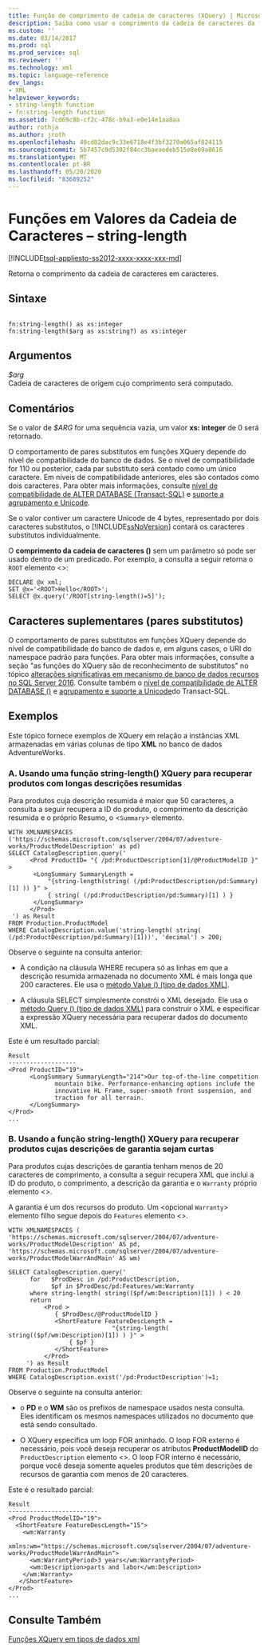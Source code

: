```yaml
---
title: Função de comprimento de cadeia de caracteres (XQuery) | Microsoft Docs
description: Saiba como usar o comprimento da cadeia de caracteres da função XQuery ().
ms.custom: ''
ms.date: 03/14/2017
ms.prod: sql
ms.prod_service: sql
ms.reviewer: ''
ms.technology: xml
ms.topic: language-reference
dev_langs:
- XML
helpviewer_keywords:
- string-length function
- fn:string-length function
ms.assetid: 7cd69c8b-cf2c-478c-b9a3-e0e14e1aa8aa
author: rothja
ms.author: jroth
ms.openlocfilehash: 40cd82dac9c33e6718e4f3bf3270a065af824115
ms.sourcegitcommit: 5b7457c9d5302f84cc3baeaedeb515e8e69a8616
ms.translationtype: MT
ms.contentlocale: pt-BR
ms.lasthandoff: 05/20/2020
ms.locfileid: "83689252"
---
```

# <a name="functions-on-string-values---string-length"></a>Funções em Valores da Cadeia de Caracteres – string-length
[!INCLUDE[tsql-appliesto-ss2012-xxxx-xxxx-xxx-md](../includes/tsql-appliesto-ss2012-xxxx-xxxx-xxx-md.md)]

  Retorna o comprimento da cadeia de caracteres em caracteres.  
  
## <a name="syntax"></a>Sintaxe  
  
```  
  
fn:string-length() as xs:integer  
fn:string-length($arg as xs:string?) as xs:integer  
```  
  
## <a name="arguments"></a>Argumentos  
 *$arg*  
 Cadeia de caracteres de origem cujo comprimento será computado.  
  
## <a name="remarks"></a>Comentários  
 Se o valor de *$ARG* for uma sequência vazia, um valor **xs: integer** de 0 será retornado.  
  
 O comportamento de pares substitutos em funções XQuery depende do nível de compatibilidade do banco de dados. Se o nível de compatibilidade for 110 ou posterior, cada par substituto será contado como um único caractere. Em níveis de compatibilidade anteriores, eles são contados como dois caracteres. Para obter mais informações, consulte [nível de compatibilidade de ALTER DATABASE &#40;Transact-SQL&#41;](../t-sql/statements/alter-database-transact-sql-compatibility-level.md) e [suporte a agrupamento e Unicode](../relational-databases/collations/collation-and-unicode-support.md).  
  
 Se o valor contiver um caractere Unicode de 4 bytes, representado por dois caracteres substitutos, o [!INCLUDE[ssNoVersion](../includes/ssnoversion-md.md)] contará os caracteres substitutos individualmente.  
  
 O **comprimento da cadeia de caracteres ()** sem um parâmetro só pode ser usado dentro de um predicado. Por exemplo, a consulta a seguir retorna o `ROOT` elemento <>:  
  
```  
DECLARE @x xml;  
SET @x='<ROOT>Hello</ROOT>';  
SELECT @x.query('/ROOT[string-length()=5]');  
```  
  
## <a name="supplementary-characters-surrogate-pairs"></a>Caracteres suplementares (pares substitutos)  
 O comportamento de pares substitutos em funções XQuery depende do nível de compatibilidade do banco de dados e, em alguns casos, o URI do namespace padrão para funções. Para obter mais informações, consulte a seção "as funções do XQuery são de reconhecimento de substitutos" no tópico [alterações significativas em mecanismo de banco de dados recursos no SQL Server 2016](../database-engine/breaking-changes-to-database-engine-features-in-sql-server-2016.md). Consulte também o [nível de compatibilidade de ALTER DATABASE &#40;&#41;](../t-sql/statements/alter-database-transact-sql-compatibility-level.md) e [agrupamento e suporte a Unicode](../relational-databases/collations/collation-and-unicode-support.md)do Transact-SQL.  
  
## <a name="examples"></a>Exemplos  
 Este tópico fornece exemplos de XQuery em relação a instâncias XML armazenadas em várias colunas de tipo **XML** no banco de dados AdventureWorks.  
  
### <a name="a-using-the-string-length-xquery-function-to-retrieve-products-with-long-summary-descriptions"></a>A. Usando uma função string-length() XQuery para recuperar produtos com longas descrições resumidas  
 Para produtos cuja descrição resumida é maior que 50 caracteres, a consulta a seguir recupera a ID do produto, o comprimento da descrição resumida e o próprio Resumo, o <`Summary`> elemento.  
  
```  
WITH XMLNAMESPACES ('https://schemas.microsoft.com/sqlserver/2004/07/adventure-works/ProductModelDescription' as pd)  
SELECT CatalogDescription.query('  
      <Prod ProductID= "{ /pd:ProductDescription[1]/@ProductModelID }" >  
       <LongSummary SummaryLength =   
           "{string-length(string( (/pd:ProductDescription/pd:Summary)[1] )) }" >  
           { string( (/pd:ProductDescription/pd:Summary)[1] ) }  
       </LongSummary>  
      </Prod>  
 ') as Result  
FROM Production.ProductModel  
WHERE CatalogDescription.value('string-length( string( (/pd:ProductDescription/pd:Summary)[1]))', 'decimal') > 200;  
```  
  
 Observe o seguinte na consulta anterior:  
  
-   A condição na cláusula WHERE recupera só as linhas em que a descrição resumida armazenada no documento XML é mais longa que 200 caracteres. Ele usa o [método Value () (tipo de dados XML)](../t-sql/xml/value-method-xml-data-type.md).  
  
-   A cláusula SELECT simplesmente constrói o XML desejado. Ele usa o [método Query () (tipo de dados XML)](../t-sql/xml/query-method-xml-data-type.md) para construir o XML e especificar a expressão XQuery necessária para recuperar dados do documento XML.  
  
 Este é um resultado parcial:  
  
```  
Result  
-------------------  
<Prod ProductID="19">  
      <LongSummary SummaryLength="214">Our top-of-the-line competition   
             mountain bike. Performance-enhancing options include the  
             innovative HL Frame, super-smooth front suspension, and   
             traction for all terrain.  
      </LongSummary>  
</Prod>  
...  
```  
  
### <a name="b-using-the-string-length-xquery-function-to-retrieve-products-whose-warranty-descriptions-are-short"></a>B. Usando a função string-length() XQuery para recuperar produtos cujas descrições de garantia sejam curtas  
 Para produtos cujas descrições de garantia tenham menos de 20 caracteres de comprimento, a consulta a seguir recupera XML que inclui a ID do produto, o comprimento, a descrição da garantia e o `Warranty` próprio elemento <>.  
  
 A garantia é um dos recursos do produto. Um <opcional `Warranty`> elemento filho segue depois do `Features` elemento <>.  
  
```  
WITH XMLNAMESPACES (  
'https://schemas.microsoft.com/sqlserver/2004/07/adventure-works/ProductModelDescription' AS pd,  
'https://schemas.microsoft.com/sqlserver/2004/07/adventure-works/ProductModelWarrAndMain' AS wm)  
  
SELECT CatalogDescription.query('  
      for   $ProdDesc in /pd:ProductDescription,  
            $pf in $ProdDesc/pd:Features/wm:Warranty  
      where string-length( string(($pf/wm:Description)[1]) ) < 20  
      return   
          <Prod >  
             { $ProdDesc/@ProductModelID }  
             <ShortFeature FeatureDescLength =   
                             "{string-length( string(($pf/wm:Description)[1]) ) }" >  
                 { $pf }  
             </ShortFeature>  
          </Prod>  
     ') as Result  
FROM Production.ProductModel  
WHERE CatalogDescription.exist('/pd:ProductDescription')=1;  
```  
  
 Observe o seguinte na consulta anterior:  
  
-   o **PD** e o **WM** são os prefixos de namespace usados nesta consulta. Eles identificam os mesmos namespaces utilizados no documento que está sendo consultado.  
  
-   O XQuery especifica um loop FOR aninhado. O loop FOR externo é necessário, pois você deseja recuperar os atributos **ProductModelID** do `ProductDescription` elemento <>. O loop FOR interno é necessário, porque você deseja somente aqueles produtos que têm descrições de recursos de garantia com menos de 20 caracteres.  
  
 Este é o resultado parcial:  
  
```  
Result  
-------------------------  
<Prod ProductModelID="19">  
  <ShortFeature FeatureDescLength="15">  
    <wm:Warranty   
       xmlns:wm="https://schemas.microsoft.com/sqlserver/2004/07/adventure-works/ProductModelWarrAndMain">  
      <wm:WarrantyPeriod>3 years</wm:WarrantyPeriod>  
      <wm:Description>parts and labor</wm:Description>  
    </wm:Warranty>  
   </ShortFeature>  
</Prod>  
...  
```  
  
## <a name="see-also"></a>Consulte Também  
 [Funções XQuery em tipos de dados xml](../xquery/xquery-functions-against-the-xml-data-type.md)  
  
  
